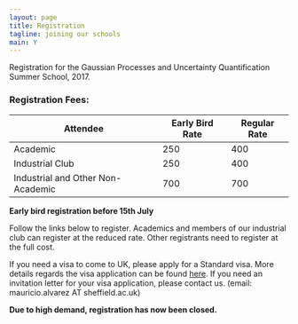 ```yaml
---
layout: page
title: Registration
tagline: joining our schools
main: Y
---
```



Registration for the Gaussian Processes and Uncertainty Quantification Summer School, 2017.

### Registration Fees:

Attendee                         | Early Bird Rate | Regular Rate
---------------------------------|-----------------|--------------
Academic                 |  250 |  400
Industrial Club          |  250 |  400
Industrial and Other Non-Academic  | 700 |  700

**Early bird registration before 15th July**

Follow the links below to register. Academics and members of our
industrial club can register at the reduced rate. Other registrants need
to register at the full cost.

If you need a visa to come to UK, please apply for a Standard 
visa. More details regards the visa application can be found
[here](https://www.gov.uk/standard-visitor-visa). If you need an
invitation letter for your visa application, please contact us. (email:
mauricio.alvarez AT sheffield.ac.uk)

**Due to high demand, registration has now been closed.**

